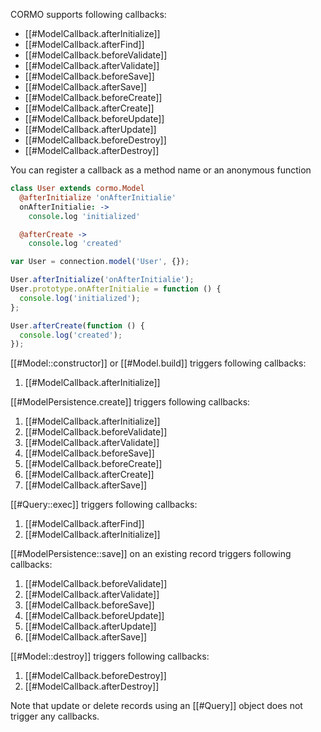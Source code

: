 CORMO supports following callbacks:

* [[#ModelCallback.afterInitialize]]
* [[#ModelCallback.afterFind]]
* [[#ModelCallback.beforeValidate]]
* [[#ModelCallback.afterValidate]]
* [[#ModelCallback.beforeSave]]
* [[#ModelCallback.afterSave]]
* [[#ModelCallback.beforeCreate]]
* [[#ModelCallback.afterCreate]]
* [[#ModelCallback.beforeUpdate]]
* [[#ModelCallback.afterUpdate]]
* [[#ModelCallback.beforeDestroy]]
* [[#ModelCallback.afterDestroy]]

You can register a callback as a method name or an anonymous function

```coffeescript
class User extends cormo.Model
  @afterInitialize 'onAfterInitialie'
  onAfterInitialie: ->
    console.log 'initialized'

  @afterCreate ->
    console.log 'created'
```
```javascript
var User = connection.model('User', {});

User.afterInitialize('onAfterInitialie');
User.prototype.onAfterInitialie = function () {
  console.log('initialized');
};

User.afterCreate(function () {
  console.log('created');
});
```

[[#Model::constructor]] or [[#Model.build]] triggers following callbacks:

1. [[#ModelCallback.afterInitialize]]

[[#ModelPersistence.create]] triggers following callbacks:

1. [[#ModelCallback.afterInitialize]]
2. [[#ModelCallback.beforeValidate]]
3. [[#ModelCallback.afterValidate]]
4. [[#ModelCallback.beforeSave]]
5. [[#ModelCallback.beforeCreate]]
6. [[#ModelCallback.afterCreate]]
7. [[#ModelCallback.afterSave]]

[[#Query::exec]] triggers following callbacks:

1. [[#ModelCallback.afterFind]]
2. [[#ModelCallback.afterInitialize]]

[[#ModelPersistence::save]] on an existing record triggers following callbacks:

1. [[#ModelCallback.beforeValidate]]
2. [[#ModelCallback.afterValidate]]
3. [[#ModelCallback.beforeSave]]
4. [[#ModelCallback.beforeUpdate]]
5. [[#ModelCallback.afterUpdate]]
6. [[#ModelCallback.afterSave]]

[[#Model::destroy]] triggers following callbacks:

1. [[#ModelCallback.beforeDestroy]]
2. [[#ModelCallback.afterDestroy]]

Note that update or delete records using an [[#Query]] object does not trigger any callbacks.
